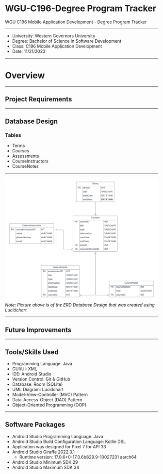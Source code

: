 # WGU-C196-Degree Program Tracker
WGU C196 Mobile Application Development - Degree Program Tracker

---

* University: Western Governors University
* Degree: Bachelor of Science in Software Development
* Class: C196 Mobile Application Development
* Date: 11/21/2023

---

# Overview





---

## Project Requirements


---

## Database Design

### Tables
* Terms
* Courses
* Assessments
* CourseInstructors
* CourseNotes

---

![ERD Database Design made in Lucidchart](/database-design/WGU-C196-Database-ERD.png)
*Note: Picture above is of the ERD Database Design that was created using Lucidchart*

---

## Future Improvements

---

## Tools/Skills Used

* Programming Language: Java
* GUI/UI: XML
* IDE: Android Studio
* Version Control: Git & GitHub
* Database: Room (SQLite)
* UML Diagram: Lucidchart
* Model-View-Controller (MVC) Pattern
* Data-Access-Object (DAO) Pattern
* Object-Oriented Programming (OOP)

---

## Software Packages

* Android Studio Programming Language: Java
* Android Studio Build Configuration Language: Kotlin DSL
* Application was designed for Pixel 7 for API 33
* Android Studio Giraffe 2022.3.1
  * Runtime version: 17.0.6+0-17.0.6b829.9-10027231 aarch64
* Android Studio Minimum SDK 29
* Android Studio Maximum SDK 34
